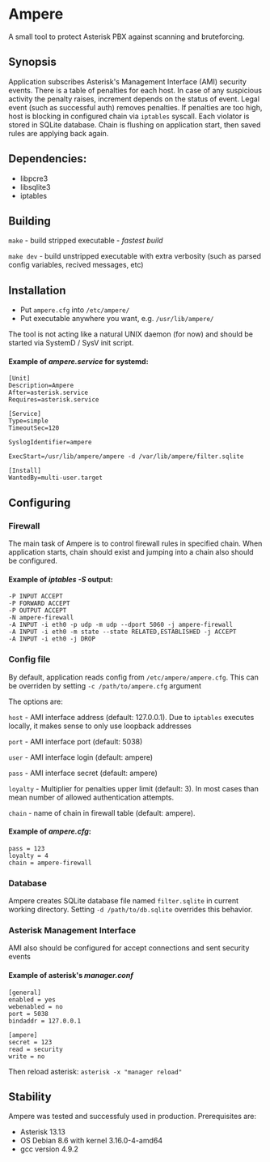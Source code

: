 # Ampere 
A small tool to protect Asterisk PBX against scanning and bruteforcing.


## Synopsis
Application subscribes Asterisk's Management Interface (AMI) security events.
There is a table of penalties for each host.
In case of any suspicious activity the penalty raises, increment depends on the status of event.
Legal event (such as successful auth) removes penalties.
If penalties are too high, host is blocking in configured chain via `iptables` syscall.
Each violator is stored in SQLite database.
Chain is flushing on application start, then saved rules are applying back again.


## Dependencies:
- libpcre3
- libsqlite3
- iptables


## Building
`make` - build stripped executable - *fastest build*

`make dev` - build unstripped executable with extra verbosity (such as parsed config variables, recived messages, etc)


## Installation
* Put `ampere.cfg` into `/etc/ampere/`
* Put executable anywhere you want, e.g. `/usr/lib/ampere/`

The tool is not acting like a natural UNIX daemon (for now) and should be started via SystemD / SysV init script.

#### Example of *ampere.service* for systemd:
```
[Unit]
Description=Ampere 
After=asterisk.service
Requires=asterisk.service

[Service]
Type=simple
TimeoutSec=120

SyslogIdentifier=ampere

ExecStart=/usr/lib/ampere/ampere -d /var/lib/ampere/filter.sqlite

[Install]
WantedBy=multi-user.target
```


## Configuring

### Firewall
The main task of Ampere is to control firewall rules in specified chain.
When application starts, chain should exist and jumping into a chain also should be configured.

#### Example of *iptables -S* output:
```
-P INPUT ACCEPT
-P FORWARD ACCEPT
-P OUTPUT ACCEPT
-N ampere-firewall
-A INPUT -i eth0 -p udp -m udp --dport 5060 -j ampere-firewall
-A INPUT -i eth0 -m state --state RELATED,ESTABLISHED -j ACCEPT
-A INPUT -i eth0 -j DROP
```

### Config file
By default, application reads config from `/etc/ampere/ampere.cfg`. This can be overriden by setting `-c /path/to/ampere.cfg` argument

The options are:

`host` - AMI interface address (default: 127.0.0.1). Due to `iptables` executes locally, it makes sense to only use loopback addresses

`port` - AMI interface port (default: 5038)

`user` - AMI interface login (default: ampere)

`pass` - AMI interface secret (default: ampere)

`loyalty` - Multiplier for penalties upper limit (default: 3). In most cases than mean number of allowed authentication attempts.

`chain` - name of chain in firewall table (default: ampere).

#### Example of *ampere.cfg*:
```
pass = 123
loyalty = 4
chain = ampere-firewall
```

### Database
Ampere creates SQLite database file named `filter.sqlite` in current working directory. Setting `-d /path/to/db.sqlite` overrides this behavior.


### Asterisk Management Interface
AMI also should be configured for accept connections and sent security events

#### Example of asterisk's *manager.conf*
```
[general]
enabled = yes
webenabled = no
port = 5038
bindaddr = 127.0.0.1

[ampere]
secret = 123
read = security
write = no
```

Then reload asterisk:
`asterisk -x "manager reload"`


## Stability
Ampere was tested and successfuly used in production.
Prerequisites are: 
* Asterisk 13.13
* OS Debian 8.6 with kernel 3.16.0-4-amd64
* gcc version 4.9.2

